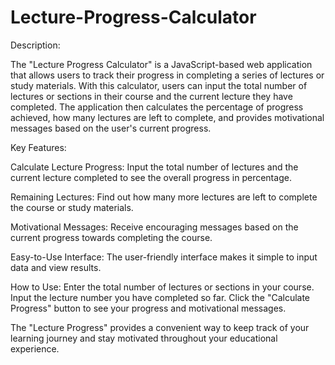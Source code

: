 # Lecture-Progress-Calculator
Description:

The "Lecture Progress Calculator" is a JavaScript-based web application
that allows users to track their progress in completing a series of lectures
or study materials. 
With this calculator, users can input the total number of lectures
or sections in their course and the current lecture they have completed.
The application then calculates the percentage of progress achieved,
how many lectures are left to complete, and provides motivational messages
based on the user's current progress.

Key Features:

Calculate Lecture Progress: 
Input the total number of lectures and the current lecture completed
to see the overall progress in percentage.

Remaining Lectures:
Find out how many more lectures are left to complete the course
or study materials.

Motivational Messages:
Receive encouraging messages based on the current progress
towards completing the course.

Easy-to-Use Interface:
The user-friendly interface makes it simple to input data and view results.

How to Use:
Enter the total number of lectures or sections in your course.
Input the lecture number you have completed so far.
Click the "Calculate Progress" button to see your progress
and motivational messages.

The "Lecture Progress" provides a convenient way
to keep track of your learning journey and stay motivated
throughout your educational experience.
